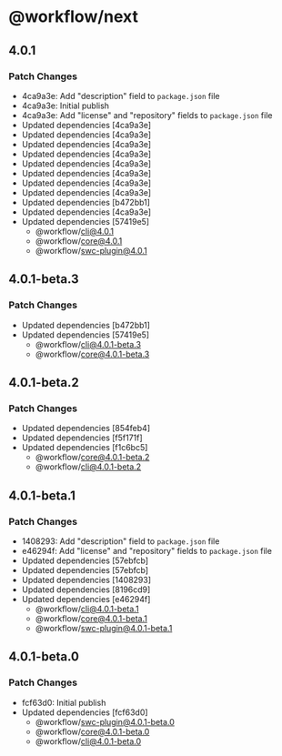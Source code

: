# @workflow/next

## 4.0.1

### Patch Changes

- 4ca9a3e: Add "description" field to `package.json` file
- 4ca9a3e: Initial publish
- 4ca9a3e: Add "license" and "repository" fields to `package.json` file
- Updated dependencies [4ca9a3e]
- Updated dependencies [4ca9a3e]
- Updated dependencies [4ca9a3e]
- Updated dependencies [4ca9a3e]
- Updated dependencies [4ca9a3e]
- Updated dependencies [4ca9a3e]
- Updated dependencies [4ca9a3e]
- Updated dependencies [4ca9a3e]
- Updated dependencies [b472bb1]
- Updated dependencies [4ca9a3e]
- Updated dependencies [57419e5]
  - @workflow/cli@4.0.1
  - @workflow/core@4.0.1
  - @workflow/swc-plugin@4.0.1

## 4.0.1-beta.3

### Patch Changes

- Updated dependencies [b472bb1]
- Updated dependencies [57419e5]
  - @workflow/cli@4.0.1-beta.3
  - @workflow/core@4.0.1-beta.3

## 4.0.1-beta.2

### Patch Changes

- Updated dependencies [854feb4]
- Updated dependencies [f5f171f]
- Updated dependencies [f1c6bc5]
  - @workflow/core@4.0.1-beta.2
  - @workflow/cli@4.0.1-beta.2

## 4.0.1-beta.1

### Patch Changes

- 1408293: Add "description" field to `package.json` file
- e46294f: Add "license" and "repository" fields to `package.json` file
- Updated dependencies [57ebfcb]
- Updated dependencies [57ebfcb]
- Updated dependencies [1408293]
- Updated dependencies [8196cd9]
- Updated dependencies [e46294f]
  - @workflow/cli@4.0.1-beta.1
  - @workflow/core@4.0.1-beta.1
  - @workflow/swc-plugin@4.0.1-beta.1

## 4.0.1-beta.0

### Patch Changes

- fcf63d0: Initial publish
- Updated dependencies [fcf63d0]
  - @workflow/swc-plugin@4.0.1-beta.0
  - @workflow/core@4.0.1-beta.0
  - @workflow/cli@4.0.1-beta.0
